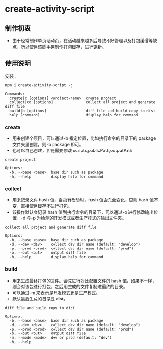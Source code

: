 # create-activity-script

## 制作初衷

-   由于经常制作单页活动页，在活动越来越多后导致不好管理以及打包缓慢等缺点，所以使用该脚手架制作打包缓存，进行更新。

## 使用说明

安装：

```
npm i create-activity-script -g
```

```
Commands:
  create|c [options] <project-name>  create project
  collect|co [options]               collect all project and generate diff file
  build|b [options]                  diff file and build copy to dist
  help [command]                     display help for command
```

### create

-   用来创建个项目，可以通过-b 指定位置，比如执行命令的目录下的 package 文件夹里创建，则-b package 即可。
-   也可以自己创建，但是需要修改 scripts,publicPath,outputPath

```
create project

Options:
  -b, --base <base>  base dir such as package
  -h, --help         display help for command
```

### collect

-   用来记录文件 hash 值，当包有改动时，hash 值会完全变化，否则 hash 值不变，直接使用缓存不进行打包。
-   该操作默认会记录 hash 值到执行命令的目录下，可以通过-o 进行修改输出位置，-d 与-p 为检测的开发模式或者生产模式的输出文件夹。

```
collect all project and generate diff file

Options:
  -b, --base <base>  base dir such as package
  -d, --dev <dev>    collect dev dir name (default: "develop")
  -p, --prod <prod>  collect dev dir name (default: "prod")
  -o, --out <out>    output diff file
  -h, --help         display help for command
```

### build

-   用来生成最终打包的文件。会先进行对比配置文件的 hash 值，如果不一样，则会对该包进行打包，之后用生成的文件复制进最终的目录。
-   可以通过-m 来表示是开发模式还是生产模式。
-   默认最后生成的目录是 dist。

```
diff file and build copy to dist

Options:
  -b, --base <base>  base dir such as package
  -d, --dev <dev>    collect dev dir name (default: "develop")
  -p, --prod <prod>  collect dev dir name (default: "prod")
  -o, --out <out>    output diff file
  -m, --mode <mode>  dev or prod (default: "dev")
  -h, --help
```
